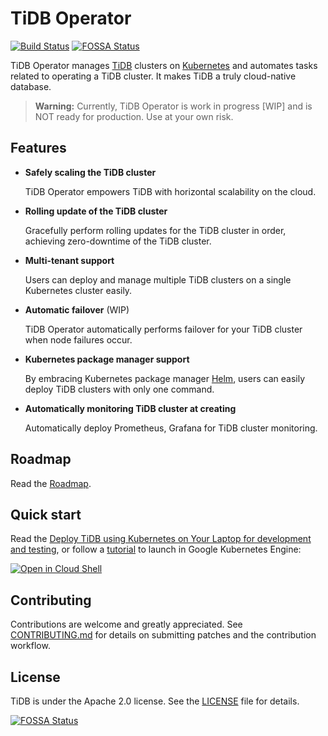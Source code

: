 # TiDB Operator

[![Build Status](https://internal.pingcap.net/jenkins/job/build_tidb_operator_master/badge/icon)](https://internal.pingcap.net/jenkins/job/build_tidb_operator_master)
[![FOSSA Status](https://app.fossa.io/api/projects/git%2Bgithub.com%2Fgregwebs%2Ftidb-operator.svg?type=shield)](https://app.fossa.io/projects/git%2Bgithub.com%2Fgregwebs%2Ftidb-operator?ref=badge_shield)

TiDB Operator manages [TiDB](https://github.com/pingcap/tidb) clusters on [Kubernetes](https://kubernetes.io) and automates tasks related to operating a TiDB cluster. It makes TiDB a truly cloud-native database.

> **Warning:** Currently, TiDB Operator is work in progress [WIP] and is NOT ready for production. Use at your own risk.

## Features

- __Safely scaling the TiDB cluster__

    TiDB Operator empowers TiDB with horizontal scalability on the cloud.

- __Rolling update of the TiDB cluster__

    Gracefully perform rolling updates for the TiDB cluster in order, achieving zero-downtime of the TiDB cluster.

- __Multi-tenant support__

    Users can deploy and manage multiple TiDB clusters on a single Kubernetes cluster easily.

- __Automatic failover__ (WIP)

    TiDB Operator automatically performs failover for your TiDB cluster when node failures occur.

- __Kubernetes package manager support__

    By embracing Kubernetes package manager [Helm](https://helm.sh), users can easily deploy TiDB clusters with only one command.

- __Automatically monitoring TiDB cluster at creating__

    Automatically deploy Prometheus, Grafana for TiDB cluster monitoring.

## Roadmap

Read the [Roadmap](./ROADMAP.md).

## Quick start

Read the [Deploy TiDB using Kubernetes on Your Laptop for development and testing](./docs/local-dind-tutorial.md), or follow a [tutorial](./docs/google-kubernetes-tutorial.md) to launch in Google Kubernetes Engine:

[![Open in Cloud Shell](https://gstatic.com/cloudssh/images/open-btn.png)](https://console.cloud.google.com/cloudshell/open?git_repo=https://github.com/pingcap/tidb-operator&tutorial=docs/google-kubernetes-tutorial.md)

## Contributing

Contributions are welcome and greatly appreciated. See [CONTRIBUTING.md](./docs/CONTRIBUTING.md) for details on submitting patches and the contribution workflow.

## License

TiDB is under the Apache 2.0 license. See the [LICENSE](./LICENSE) file for details.


[![FOSSA Status](https://app.fossa.io/api/projects/git%2Bgithub.com%2Fgregwebs%2Ftidb-operator.svg?type=large)](https://app.fossa.io/projects/git%2Bgithub.com%2Fgregwebs%2Ftidb-operator?ref=badge_large)